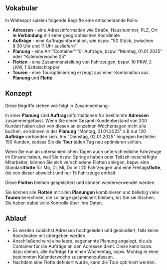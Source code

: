 
## Vokabular 

In Whitespot spielen folgende Begriffe eine entscheidende Rolle:

* **Adressen** - eine Adressinformation wie Straße, Hausnummer, PLZ, Ort **in Verbindung** mit einer geographischen Koordinate 
* **Aufträge** - eine Auftragsinformation, wie bspw. "50 Stück, zwischen 8:30 Uhr und 11 Uhr ausliefern" 
* **Planung**  - eine Art "Container" für Aufträge, bspw. "Montag, 01.01.2025" oder "Kalenderwoche 25"
* **Flotten**  - eine Zusammenstellung von Fahrzeugen, bspw. 10 PKW, 2 LKW, 1 Sattelschlepper
* **Touren**   - eine Touroptimierung erzeugt aus einer Kombination aus **Planung** und **Flotte**

## Konzept

Diese Begriffe stehen wie folgt in Zusammenhang:

In einer **Planung** sind **Auftrag**sinformationen für bestimmte **Adressen** zusammengefasst. Wenn Sie einen Gesamt-Kundenbestand von 200 Kunden haben aber von diesen an einzelnen Wochentagen nicht alle buchen, so können in der **Planung** "Montag, 01.01.2025" z.B nur 120 **Aufträge** vorhanden sein. Am "Dienstag, 02.01.2025" hingegen bestellen 150 Kunden, sodass Sie die **Tour** jeden Tag neu optimieren sollten. 

Wenn Sie nun an unterschiedlichen Tagen auch unterschiedliche Fahrzeuge im Einsatz haben, weil Sie bspw. Springe haben oder Teilzeit-beschäftigte Mitarbeiter, können Sie sich verschiedene Flotten anlegen, bspw. eine Standard**flotte** für Mo, Di, Mi, Do mit 20 Fahrzeugen und eine Freitags**flotte**, die von dieser abweicht und nur 15 Fahrzeuge enthält. 

Diese **Flotten** bleiben gespeichert und können wiederverwendet werden. 

Sie können alle **Flotten** mit allen **Planungen** kombinieren und beliebig viele **Touren** berechnen, die so lange gespeichert bleiben, bis Sie sie löschen. Sie haben dabei volle Kontrolle über Ihre Daten.

## Ablauf 

* Es werden zunächst Adressen hochgeladen und geokodiert, falls keine Koordinaten mit übergeben werden.
* Anschließend wird eine leere, sogenannte Planung angelegt, die als Container für die Aufträge an den Adressen dient. Diese kann bspw. dazu dienen, alle Aufträge für einen Wochentag, bspw. Montag in einer bestimmten Kalenderwoche zusammenzufassen.
* Nachdem eine Flotte definiert wurde, kann die Tour optimiert werden.